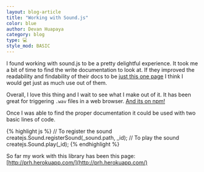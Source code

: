 ```yaml
---
layout: blog-article
title: "Working with Sound.js"
color: blue
author: Devan Huapaya
category: blog
type: 💻
style_mod: BASIC
---
```


I found working with sound.js to be a pretty delightful experience.
It took me a bit of time to find the write documentation to look at. If they
improved the readability and findability of their docs to be [just this one page](http://www.createjs.com/docs/soundjs/classes/Sound.html)
I think I would get just as much use out of them.

Overall, I love this thing and I wait to see what I make out of it. It has been
great for triggering `.wav` files in a web browser. [And its on npm!](https://www.npmjs.com/package/soundjs)

Once I was able to find the proper documentation it could be used with two basic
lines of code.

{% highlight js %}
// To register the sound
createjs.Sound.registerSound(_sound.path, _id);
// To play the sound
createjs.Sound.play(_id);
{% endhighlight %}


So far my work with this library has been this page:  
[http://prh.herokuapp.com/](http://prh.herokuapp.com/)
